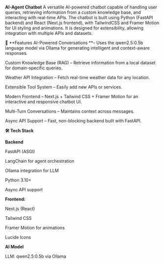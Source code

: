 **AI-Agent Chatbot**
A versatile AI-powered chatbot capable of handling user queries, retrieving information from a custom knowledge base, and interacting with real-time APIs.
The chatbot is built using Python (FastAPI backend) and React (Next.js frontend), with TailwindCSS and Framer Motion for UI styling and animations.
It is designed for extensibility, allowing integration with multiple APIs and datasets.

🚀 **Features
AI-Powered Conversations **– Uses the qwen2.5:0.5b language model via Ollama for generating intelligent and context-aware responses.

Custom Knowledge Base (RAG) – Retrieve information from a local dataset for domain-specific queries.

Weather API Integration – Fetch real-time weather data for any location.

Extensible Tool System – Easily add new APIs or services.

Modern Frontend – Next.js + Tailwind CSS + Framer Motion for an interactive and responsive chatbot UI.

Multi-Turn Conversations – Maintains context across messages.

Async API Support – Fast, non-blocking backend built with FastAPI.

**🛠️ Tech Stack**

**Backend**

FastAPI (ASGI)

LangChain for agent orchestration

Ollama integration for LLM

Python 3.10+

Async API support

**Frontend:**

Next.js (React)

Tailwind CSS

Framer Motion for animations

Lucide Icons

**AI Model**

LLM: qwen2.5:0.5b via Ollama

